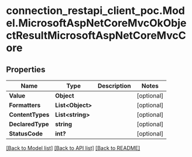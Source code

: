 # connection_restapi_client_poc.Model.MicrosoftAspNetCoreMvcOkObjectResultMicrosoftAspNetCoreMvcCore

## Properties

Name | Type | Description | Notes
------------ | ------------- | ------------- | -------------
**Value** | **Object** |  | [optional] 
**Formatters** | **List&lt;Object&gt;** |  | [optional] 
**ContentTypes** | **List&lt;string&gt;** |  | [optional] 
**DeclaredType** | **string** |  | [optional] 
**StatusCode** | **int?** |  | [optional] 

[[Back to Model list]](../README.md#documentation-for-models) [[Back to API list]](../README.md#documentation-for-api-endpoints) [[Back to README]](../README.md)

